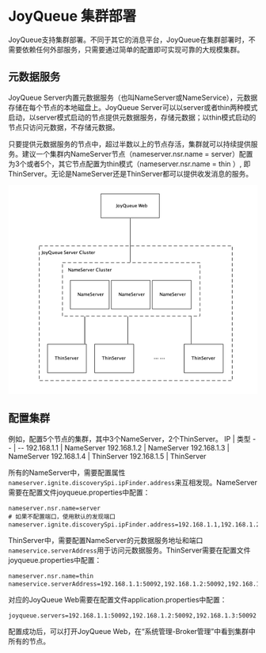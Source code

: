 # JoyQueue 集群部署

JoyQueue支持集群部署。不同于其它的消息平台，JoyQueue在集群部署时，不需要依赖任何外部服务，只需要通过简单的配置即可实现可靠的大规模集群。

## 元数据服务

JoyQueue Server内置元数据服务（也叫NameServer或NameService），元数据存储在每个节点的本地磁盘上。JoyQueue Server可以以server或者thin两种模式启动，以server模式启动的节点提供元数据服务，存储元数据；以thin模式启动的节点只访问元数据，不存储元数据。

只要提供元数据服务的节点中，超过半数以上的节点存活，集群就可以持续提供服务。建议一个集群内NameServer节点（nameserver.nsr.name = server）配置为3个或者5个，其它节点配置为thin模式（nameserver.nsr.name = thin ）, 即ThinServer。无论是NameServer还是ThinServer都可以提供收发消息的服务。

![JoyQueue集群](../images/cluster.png)

## 配置集群

例如，配置5个节点的集群，其中3个NameServer，2个ThinServer。
IP | 类型
-- | --
192.168.1.1 | NameServer
192.168.1.2 | NameServer
192.168.1.3 | NameServer
192.168.1.4 | ThinServer
192.168.1.5 | ThinServer

所有的NameServer中，需要配置属性`nameserver.ignite.discoverySpi.ipFinder.address`来互相发现。NameServer需要在配置文件joyqueue.properties中配置：

```properties
nameserver.nsr.name=server
# 如果不配置端口，使用默认的发现端口
nameserver.ignite.discoverySpi.ipFinder.address=192.168.1.1,192.168.1.2,192.168.1.3
```

ThinServer中，需要配置NameServer的元数据服务地址和端口`nameservice.serverAddress`用于访问元数据服务。ThinServer需要在配置文件joyqueue.properties中配置：

```properties
nameserver.nsr.name=thin
nameservice.serverAddress=192.168.1.1:50092,192.168.1.2:50092,192.168.1.3:50092
```

对应的JoyQueue Web需要在配置文件application.properties中配置：

```properties
joyqueue.servers=192.168.1.1:50092,192.168.1.2:50092,192.168.1.3:50092
```

配置成功后，可以打开JoyQueue Web，在“系统管理-Broker管理”中看到集群中所有的节点。

